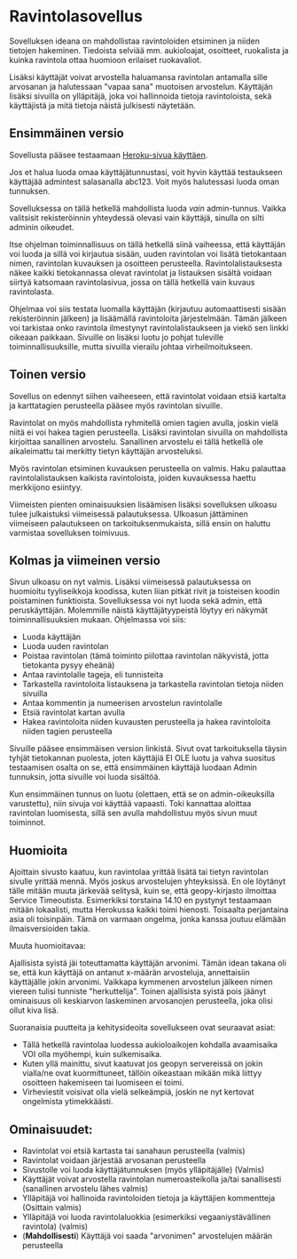 # Ravintolasovellus

Sovelluksen ideana on mahdollistaa ravintoloiden etsiminen ja niiden tietojen hakeminen. Tiedoista selviää mm. aukioloajat, osoitteet, ruokalista ja kuinka ravintola ottaa huomioon erilaiset ruokavaliot.

Lisäksi käyttäjät voivat arvostella haluamansa ravintolan antamalla sille arvosanan ja halutessaan "vapaa sana" muotoisen arvostelun. Käyttäjän lisäksi sivuilla on ylläpitäjä, joka voi hallinnoida tietoja ravintoloista, sekä käyttäjistä ja mitä tietoja näistä julkisesti näytetään.

## Ensimmäinen versio

Sovellusta pääsee testaamaan [Heroku-sivua käyttäen](https://tsoha-raflasovellustp.herokuapp.com/).

Jos et halua luoda omaa käyttäjätunnustasi, voit hyvin käyttää testaukseen käyttäjää admintest salasanalla abc123. Voit myös halutessasi luoda oman tunnuksen.

Sovelluksessa on tällä hetkellä mahdollista luoda *vain* admin-tunnus. Vaikka valitsisit rekisteröinnin yhteydessä olevasi vain käyttäjä, sinulla on silti adminin oikeudet.

Itse ohjelman toiminnallisuus on tällä hetkellä siinä vaiheessa, että käyttäjän voi luoda ja sillä voi kirjautua sisään, uuden ravintolan voi lisätä tietokantaan nimen, ravintolan kuvauksen ja osoitteen perusteella. Ravintolalistauksesta näkee kaikki tietokannassa olevat ravintolat ja listauksen sisältä voidaan siirtyä katsomaan ravintolasivua, jossa on tällä hetkellä vain kuvaus ravintolasta.

Ohjelmaa voi siis testata luomalla käyttäjän (kirjautuu automaattisesti sisään rekisteröinnin jälkeen) ja lisäämällä ravintoloita järjestelmään. Tämän jälkeen voi tarkistaa onko ravintola ilmestynyt ravintolalistaukseen ja viekö sen linkki oikeaan paikkaan. Sivuille on lisäksi luotu jo pohjat tuleville toiminnallisuuksille, mutta sivuilla vierailu johtaa virheilmoitukseen. 

## Toinen versio

Sovellus on edennyt siihen vaiheeseen, että ravintolat voidaan etsiä kartalta ja karttatagien perusteella pääsee myös ravintolan sivuille.

Ravintolat on myös mahdollista ryhmitellä omien tagien avulla, joskin vielä niitä ei voi hakea tagien perusteella. Lisäksi ravintolan sivuilla on mahdollista kirjoittaa sanallinen arvostelu. Sanallinen arvostelu ei tällä hetkellä ole aikaleimattu tai merkitty tietyn käyttäjän arvosteluksi.

Myös ravintolan etsiminen kuvauksen perusteella on valmis. Haku palauttaa ravintolalistauksen kaikista ravintoloista, joiden kuvauksessa haettu merkkijono esiintyy.

Viimeisten pienten ominaisuuksien lisäämisen lisäksi sovelluksen ulkoasu tulee julkaistuksi viimeisessä palautuksessa. Ulkoasun jättäminen viimeiseen palautukseen on tarkoituksenmukaista, sillä ensin on haluttu varmistaa sovelluksen toimivuus.

## Kolmas ja viimeinen versio

Sivun ulkoasu on nyt valmis. Lisäksi viimeisessä palautuksessa on huomioitu tyyliseikkoja koodissa, kuten liian pitkät rivit ja toisteisen koodin poistaminen funktioista. Sovelluksessa voi nyt luoda sekä admin, että peruskäyttäjän. Molemmille näistä käyttäjätyypeistä löytyy eri näkymät toiminnallisuuksien mukaan. Ohjelmassa voi siis:

* Luoda käyttäjän
* Luoda uuden ravintolan
* Poistaa ravintolan (tämä toiminto piilottaa ravintolan näkyvistä, jotta tietokanta pysyy eheänä)
* Antaa ravintolalle tageja, eli tunnisteita
* Tarkastella ravintoloita listauksena ja tarkastella ravintolan tietoja niiden sivuilla
* Antaa kommentin ja numeerisen arvostelun ravintolalle
* Etsiä ravintolat kartan avulla
* Hakea ravintoloita niiden kuvausten perusteella ja hakea ravintoloita niiden tagien perusteella

Sivuille pääsee ensimmäisen version linkistä. Sivut ovat tarkoituksella täysin tyhjät tietokannan puolesta, joten käyttäjiä EI OLE luotu ja vahva suositus testaamisen osalta on se, että ensimmäinen käyttäjä luodaan Admin tunnuksin, jotta sivuille voi luoda sisältöä.

Kun ensimmäinen tunnus on luotu (olettaen, että se on admin-oikeuksilla varustettu), niin sivuja voi käyttää vapaasti. Toki kannattaa aloittaa ravintolan luomisesta, sillä sen avulla mahdollistuu myös sivun muut toiminnot.

## Huomioita

Ajoittain sivusto kaatuu, kun ravintolaa yrittää lisätä tai tietyn ravintolan sivulle yrittää mennä. Myös joskus arvostelujen yhteyksissä. En ole löytänyt tälle mitään muuta järkevää selitysä, kuin se, että geopy-kirjasto ilmoittaa Service Timeoutista. Esimerkiksi torstaina 14.10 en pystynyt testaamaan mitään lokaalisti, mutta Herokussa kaikki toimi hienosti. Toisaalta perjantaina asia oli toisinpäin. Tämä on varmaan ongelma, jonka kanssa joutuu elämään ilmaisversioiden takia.

Muuta huomioitavaa:

Ajallisista syistä jäi toteuttamatta käyttäjän arvonimi. Tämän idean takana oli se, että kun käyttäjä on antanut x-määrän arvosteluja, annettaisiin käyttäjälle jokin arvonimi. Vaikkapa kymmenen arvostelun jälkeen nimen viereen tulisi tunniste "herkuttelija". Toinen ajallisista syistä pois jäänyt ominaisuus oli keskiarvon laskeminen arvosanojen perusteella, joka olisi ollut kiva lisä.

Suoranaisia puutteita ja kehitysideoita sovellukseen ovat seuraavat asiat:

* Tällä hetkellä ravintolaa luodessa aukioloaikojen kohdalla avaamisaika VOI olla myöhempi, kuin sulkemisaika.
* Kuten yllä mainittu, sivut kaatuvat jos geopyn servereissä on jokin vialla/ne ovat kuormittuneet, tällöin oikeastaan mikään mikä liittyy osoitteen hakemiseen tai luomiseen ei toimi.
* Virheviestit voisivat olla vielä selkeämpiä, joskin ne nyt kertovat ongelmista ytimekkäästi.

## Ominaisuudet:

* Ravintolat voi etsiä kartasta tai sanahaun perusteella (valmis)
* Ravintolat voidaan järjestää arvosanan perusteella
* Sivustolle voi luoda käyttäjätunnuksen (myös ylläpitäjälle) (Valmis)
* Käyttäjät voivat arvostella ravintolan numeroasteikolla ja/tai sanallisesti (sanallinen arvostelu lähes valmis)
* Ylläpitäjä voi hallinoida ravintoloiden tietoja ja käyttäjien kommentteja (Osittain valmis)
* Ylläpitäjä voi luoda ravintolaluokkia (esimerkiksi vegaaniystävällinen ravintola) (valmis)
* (**Mahdollisesti**) Käyttäjä voi saada "arvonimen" arvostelujen määrän perusteella
